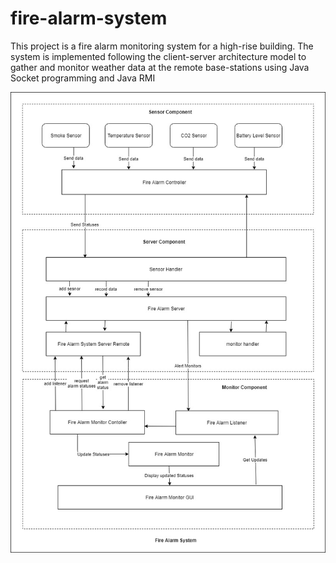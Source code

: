 # fire-alarm-system
This project is a fire alarm monitoring system for a high-rise building. The system is implemented following the client-server architecture model to gather and monitor weather data at the remote base-stations using Java Socket programming and Java RMI

![High Level Diagram](https://github.com/Shannon-Silva/fire-alarm-system/blob/main/software%20diagrams/High%20Level%20Architecture%20Diag.jpg)
